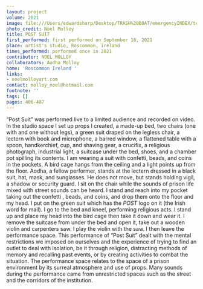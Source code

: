 ```yaml
---
layout: project
volume: 2021
image: file:///Users/edwardsharp/Desktop/TRASH%20BOAT/emergencyINDEX/ten_plus/guts/Links/1663243076568__POST_SUIT--Noel_Molloy.jpg
photo_credit: Noel Molloy
title: POST SUIT
first_performed: first performed on September 18, 2021
place: artist's studio, Roscommon, Ireland
times_performed: performed once in 2021
contributor: NOEL MOLLOY
collaborators: Aodha Molloy
home: 'Roscommon Ireland '
links:
- noelmolloyart.com
contact: molloy_noel@hotmail.com
footnote: ''
tags: []
pages: 406-407
---
```

“Post Suit” was performed live to a limited audience and recorded on video. In the studio space I set up props I created, a made-up bed, two chairs (one with and one without legs), a green suit draped on the legless chair, a lectern with book and microphone, a barred window, a flattened table with a spoon, handkerchief, cup, and shaving gear, a crucifix, a religious photograph, industrial light, a suitcase under the bed, shoes, and a chamber pot spilling its contents. I am wearing a suit with confetti, beads, and coins in the pockets. A bird cage hangs from the ceiling and a light points up from the floor. Aodha, a fellow performer, stands at the lectern dressed in a black suit, hat, mask, and sunglasses. He does not move, but stands holding vigil, a shadow or security guard. I sit on the chair while the sounds of prison life mixed with street sounds can be heard. I stand and reach into my pocket taking out the confetti , beads, and coins, and drop them onto the floor and my head. I put on the green suit which has the *POST* logo on it (the Irish word for mail). I go to the bed and kneel, performing religious acts. I stand up and place my head into the bird cage then take it down and wear it. I remove the suitcase from under the bed and open it, take out a wooden violin and carpenters saw. I play the violin with the saw. I then leave the performance space. This performance of “Post Suit” dealt with the mental restrictions we imposed on ourselves and the experience of trying to find an outlet to deal with isolation, be it through religion, distracting methods of memory and recalling past events, or by creating activities to combat the situation. The performance space relates to the space of a prison environment by its surreal atmosphere and use of props. Many sounds during the performance came from unrestricted spaces such as the street and the corridors of the institution. 